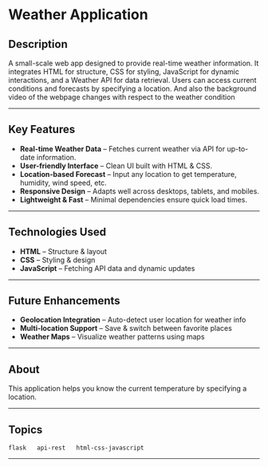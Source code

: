 # Weather Application

## Description

A small-scale web app designed to provide real-time weather information. It integrates HTML for structure, CSS for styling, JavaScript for dynamic interactions, and a Weather API for data retrieval. Users can access current conditions and forecasts by specifying a location. And also the background video of the webpage changes with respect to the weather condition 

---

## Key Features

* **Real-time Weather Data** – Fetches current weather via API for up-to-date information.
* **User-friendly Interface** – Clean UI built with HTML & CSS.
* **Location-based Forecast** – Input any location to get temperature, humidity, wind speed, etc.
* **Responsive Design** – Adapts well across desktops, tablets, and mobiles.
* **Lightweight & Fast** – Minimal dependencies ensure quick load times.

---

## Technologies Used

* **HTML** – Structure & layout
* **CSS** – Styling & design
* **JavaScript** – Fetching API data and dynamic updates

---

## Future Enhancements

* **Geolocation Integration** – Auto-detect user location for weather info
* **Multi-location Support** – Save & switch between favorite places
* **Weather Maps** – Visualize weather patterns using maps

---

## About

This application helps you know the current temperature by specifying a location.

---

## Topics

```
flask   api-rest   html-css-javascript
```

---

##


